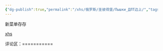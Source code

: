 ```yaml
---
{"dg-publish":true,"permalink":"/xhs/俄罗斯/圣彼得堡/Пышки_ДЛТ边上/","tags":["rednote","圣彼得堡"],"updated":"2025-03-30T20:39:15.043+08:00"}
---
```


 

新菜单存存

[xhs](https://www.xiaohongshu.com/explore/6682727a0000000003027fb2?xsec_token=ABsPPhS23x_O4muPGIpAlnOl885xxhsVVwt5yNe8lWHKc=&xsec_source=pc_user)

评论区：===========

